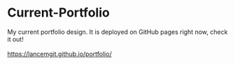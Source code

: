 # Current-Portfolio

My current portfolio design.  It is deployed on GitHub pages right now, check it out!
<br><br>
https://lancemgit.github.io/portfolio/
